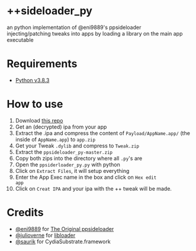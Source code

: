 # ++sideloader_py
an python implementation of @eni9889's ppsideloader<br>
injecting/patching tweaks into apps by loading a library on the main app executable

# Requirements

- [Python v3.8.3](https://www.python.org/downloads/release/python-383/)

# How to use

1. Download [this repo](https://github.com/CrafterPika/ppsideloader_py/archive/master.zip)
2. Get an (decrypted) ipa from your app
3. Extract the .ipa and compress the content of <code>Payload/AppName.app/</code> (the inside of <code>AppName.app</code>) to <code>app.zip</code>
4. Get your Tweak <code>.dylib</code> and compress to <code>Tweak.zip</code>
5. Extract the <code>ppsideloader_py-master.zip</code>
6. Copy both zips into the directory where all <code>.py</code>'s are
7. Open the <code>ppsiderloader_py.py</code>  with python
8. Click on <code>Extract Files</code>, it will setup everything
9. Enter the App Exec name in the box and click on <code>Hex edit app</code><br>
10. Click on <code>Creat IPA</code> and your ipa with the ++ tweak will be made.

# Credits
- <a href="https://github.com/eni9889">@eni9889</a> for <a href="https://github.com/eni9889/ppsideloader">The Original ppsideloader</a>
- <a href="https://github.com/julioverne/">@julioverne</a> for <a href="https://github.com/julioverne/libloader-sideloader">libloader</a>
- <a href="https://github.com/saurik/">@saurik</a> for CydiaSubstrate.framework
